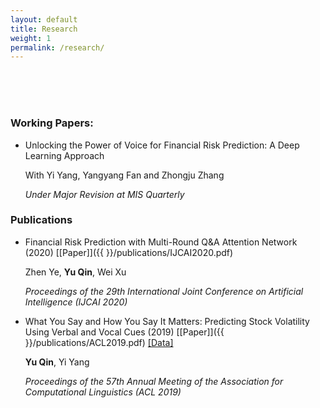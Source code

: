 ```yaml
---
layout: default
title: Research
weight: 1
permalink: /research/
---
```


<br/>
<br/>
<br/>


### Working Papers:

* Unlocking the Power of Voice for Financial Risk Prediction: A Deep Learning Approach

	With Yi Yang, Yangyang Fan and Zhongju Zhang
	
	*Under Major Revision at MIS Quarterly*

### Publications

* Financial Risk Prediction with Multi-Round Q&A Attention Network (2020) [[Paper]]({{  }}/publications/IJCAI2020.pdf)

	Zhen Ye, **Yu Qin**, Wei Xu

	*Proceedings of the 29th International Joint Conference on Artificial Intelligence (IJCAI 2020)*


* What You Say and How You Say It Matters: Predicting Stock Volatility Using Verbal and Vocal Cues (2019)  [[Paper]]({{  }}/publications/ACL2019.pdf) [[Data]](https://github.com/GeminiLn/EarningsCall_Dataset)

	**Yu Qin**, Yi Yang

	*Proceedings of the 57th Annual Meeting of the Association for Computational Linguistics (ACL 2019)*